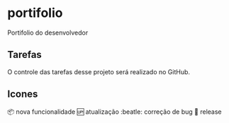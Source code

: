 # portifolio
Portifolio do desenvolvedor

## Tarefas

O controle das tarefas desse projeto será realizado no GitHub.

## Icones

:package: nova funcionalidade
:up: atualização 
:beatle: correção de bug
:checkered_flag: release